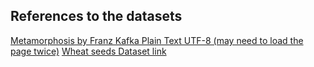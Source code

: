 ## References to the datasets

[Metamorphosis by Franz Kafka Plain Text UTF-8 (may need to load the page twice)](http://www.gutenberg.org/cache/epub/5200/pg5200.txt)
[Wheat seeds Dataset link](http://archive.ics.uci.edu/ml/datasets/seeds)